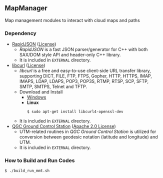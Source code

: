 

## MapManager

Map management modules to interact with cloud maps and paths

### Dependency
* [RapidJSON](https://rapidjson.org/) ([License](https://github.com/Tencent/rapidjson/blob/master/license.txt))
  * _RapidJSON_ is a fast JSON parser/generator for C++ with both SAX/DOM style API and header-only C++ library.
  * It is included in `EXTERNAL` directory.
* [libcurl](https://curl.haxx.se/libcurl/) ([License](https://curl.haxx.se/docs/copyright.html))
  * _libcurl_ is a free and easy-to-use client-side URL transfer library, supporting DICT, FILE, FTP, FTPS, Gopher, HTTP, HTTPS, IMAP, IMAPS, LDAP, LDAPS, POP3, POP3S, RTMP, RTSP, SCP, SFTP, SMTP, SMTPS, Telnet and TFTP.
  * Download and Install
    * [Windows](https://curl.haxx.se/download.html)
    * **Linux**
      ```
      $ sudo apt-get install libcurl4-openssl-dev
      ```
  * It is included in `EXTERNAL` directory.
* [QGC Ground Control Station](https://github.com/mavlink/qgroundcontrol) ([Apache 2.0 License](https://github.com/mavlink/qgroundcontrol/blob/master/COPYING.md))
  * UTM-related routines in _QGC Ground Control Station_ is utilized for conversion between geodesic notation (latitude and longitude) and UTM.
  * It is included in `EXTERNAL` directory.


### How to Build and Run Codes
```
$ ./build_run_mmt.sh
```